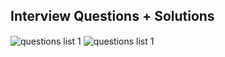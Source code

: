 ## Interview Questions + Solutions

<img align="center" src="./images/questions1" alt="questions list 1" />
<img  align="center" src="./images/questions1" alt="questions list 1" />
